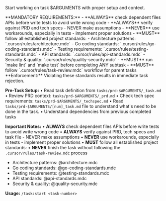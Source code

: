 Start working on task $ARGUMENTS with proper setup and context.

<critical>
**MANDATORY REQUIREMENTS:**
- **ALWAYS** check dependent files APIs before write tests to avoid write wrong code
- **ALWAYS** verify against PRD and tech specs - NEVER make assumptions
- **NEVER** use workarounds, especially in tests - implement proper solutions
- **MUST** follow all established project standards:
    - Architecture patterns: `.cursor/rules/architecture.mdc`
    - Go coding standards: `.cursor/rules/go-coding-standards.mdc`
    - Testing requirements: `.cursor/rules/testing-standards.mdc`
    - API standards: `.cursor/rules/api-standards.mdc`
    - Security & quality: `.cursor/rules/quality-security.mdc`
- **MUST** run `make lint` and `make test` before completing ANY subtask
- **MUST** follow `.cursor/rules/task-review.mdc` workflow for parent tasks
**Enforcement:** Violating these standards results in immediate task rejection.
</critical>

**Pre-Task Setup:**
• Read task definition from `tasks/prd-$ARGUMENTS/_task.md`
• Review PRD context: `tasks/prd-$ARGUMENTS/_prd.md`
• Check tech spec requirements: `tasks/prd-$ARGUMENTS/_techspec.md`
• Read `tasks/prd-$ARGUMENTS/[num]_task.md` file to understand what's need to be done in the task.
• Understand dependencies from previous completed tasks

**Important Notes:**
• **ALWAYS** check dependent files APIs before write tests to avoid write wrong code
• **ALWAYS** verify against PRD, tech specs and task file - NEVER make assumptions
• **NEVER** use workarounds, especially in tests - implement proper solutions
• **MUST** follow all established project standards:
• **NEVER** finish the task without following the `.cursor/rules/task-review.mdc` process

- Architecture patterns: @architecture.mdc
- Go coding standards: @go-coding-standards.mdc
- Testing requirements: @testing-standards.mdc
- API standards: @api-standards.mdc
- Security & quality: @quality-security.mdc

**Usage:** `/task:start <task-number>`
